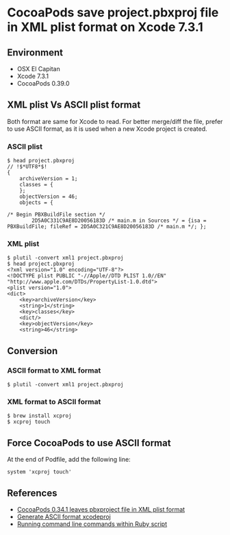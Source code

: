 # CocoaPods save project.pbxproj file in XML plist format on Xcode 7.3.1

## Environment

* OSX El Capitan
* Xcode 7.3.1
* CocoaPods 0.39.0

## XML plist Vs ASCII plist format

Both format are same for Xcode to read. For better merge/diff the file, prefer to use ASCII format, as it is used when a new Xcode project is created.

### ASCII plist

```text
$ head project.pbxproj
// !$*UTF8*$!
{
    archiveVersion = 1;
    classes = {
    };
    objectVersion = 46;
    objects = {

/* Begin PBXBuildFile section */
        2D5A0C331C9AE8D20056183D /* main.m in Sources */ = {isa = PBXBuildFile; fileRef = 2D5A0C321C9AE8D20056183D /* main.m */; };
```

### XML plist

```text
$ plutil -convert xml1 project.pbxproj
$ head project.pbxproj
<?xml version="1.0" encoding="UTF-8"?>
<!DOCTYPE plist PUBLIC "-//Apple//DTD PLIST 1.0//EN" "http://www.apple.com/DTDs/PropertyList-1.0.dtd">
<plist version="1.0">
<dict>
    <key>archiveVersion</key>
    <string>1</string>
    <key>classes</key>
    <dict/>
    <key>objectVersion</key>
    <string>46</string>
```

## Conversion

### ASCII format to XML format

```text
$ plutil -convert xml1 project.pbxproj
```

### XML format to ASCII format

```text
$ brew install xcproj
$ xcproj touch
```

## Force CocoaPods to use ASCII format

At the end of Podfile, add the following line:

```text
system 'xcproj touch'
```

## References

* [CocoaPods 0.34.1 leaves pbxproject file in XML plist format](https://github.com/CocoaPods/CocoaPods/issues/2530#issuecomment-219663486)
* [Generate ASCII format xcodeproj](https://github.com/CocoaPods/CocoaPods/wiki/Generate-ASCII-format-xcodeproj)
* [Running command line commands within Ruby script](http://stackoverflow.com/a/3159997/3869284)

